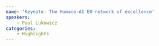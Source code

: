 ```yaml
---
name: 'Keynote: The Humane-AI EU network of excellence'
speakers:
    - Paul Lukowicz
categories:
    - Highlights
---
```

